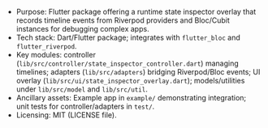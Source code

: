 - Purpose: Flutter package offering a runtime state inspector overlay that records timeline events from Riverpod providers and Bloc/Cubit instances for debugging complex apps.
- Tech stack: Dart/Flutter package; integrates with `flutter_bloc` and `flutter_riverpod`.
- Key modules: controller (`lib/src/controller/state_inspector_controller.dart`) managing timelines; adapters (`lib/src/adapters`) bridging Riverpod/Bloc events; UI overlay (`lib/src/ui/state_inspector_overlay.dart`); models/utilities under `lib/src/model` and `lib/src/util`.
- Ancillary assets: Example app in `example/` demonstrating integration; unit tests for controller/adapters in `test/`.
- Licensing: MIT (LICENSE file).
